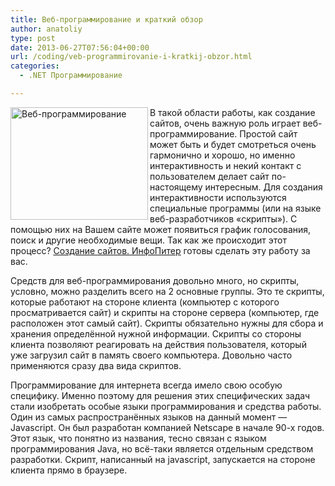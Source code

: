 ```yaml
---
title: Веб-программирование и краткий обзор
author: anatoliy
type: post
date: 2013-06-27T07:56:04+00:00
url: /coding/veb-programmirovanie-i-kratkij-obzor.html
categories:
  - .NET Программирование

---
```

<img src="http://dotnetcoding.ru/wp-content/uploads/2013/06/wpid-veb-programmirovanie.jpg" alt="Веб-программирование" title="Веб-программирование" align="left" style="width: 220.00000000000003px; height: 180px;" />В такой области работы, как создание сайтов, очень важную роль играет веб-программирование. Простой сайт может быть и будет смотреться очень гармонично и хорошо, но именно интерактивность и некий контакт с пользователем делает сайт по-настоящему интересным. Для создания интерактивности используются специальные программы (или на языке веб-разработчиков &#171;скрипты&#187;). С помощью них на Вашем сайте может появиться график голосования, поиск и другие необходимые вещи. Так как же происходит этот процесс? <u>[Cоздание сайтов. ИнфоПитер][1]</u> готовы сделать эту работу за вас. 

Средств для веб-программирования довольно много, но скрипты, условно, можно разделить всего на 2 основные группы. Это те скрипты, которые работают на стороне клиента (компьютер с которого просматривается сайт) и скрипты на стороне сервера (компьютер, где расположен этот самый сайт). Скрипты обязательно нужны для сбора и хранения определённой нужной информации. Скрипты со стороны клиента позволяют реагировать на действия пользователя, который уже загрузил сайт в память своего компьютера. Довольно часто применяются сразу два вида скриптов.

Программирование для интернета всегда имело свою особую специфику. Именно поэтому для решения этих специфических задач стали изобретать особые языки программирования и средства работы. Один из самых распространённых языков на данный момент &#8212; Javascript. Он был разработан компанией Netscape в начале 90-х годов. Этот язык, что понятно из названия, тесно связан с языком программирования Java, но всё-таки является отдельным средством разработки. Скрипт, написанный на javascript, запускается на стороне клиента прямо в браузере.

 [1]: http://www.6pro.ru